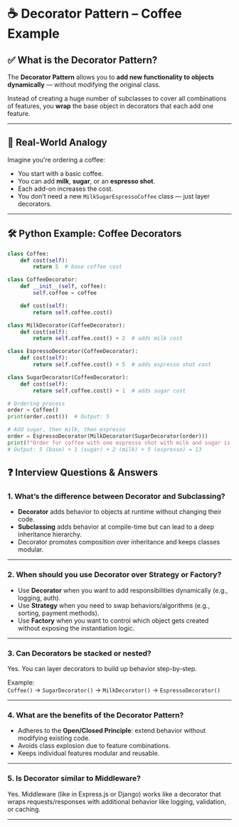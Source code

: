 # ☕ Decorator Pattern – Coffee Example

## ✅ What is the Decorator Pattern?

The **Decorator Pattern** allows you to **add new functionality to objects dynamically** — without modifying the original class.

Instead of creating a huge number of subclasses to cover all combinations of features, you **wrap** the base object in decorators that each add one feature.

---

## 🔧 Real-World Analogy

Imagine you're ordering a coffee:
- You start with a basic coffee.
- You can add **milk**, **sugar**, or an **espresso shot**.
- Each add-on increases the cost.
- You don’t need a new `MilkSugarEspressoCoffee` class — just layer decorators.

---

## 🛠️ Python Example: Coffee Decorators

```python
class Coffee:
    def cost(self):
        return 5  # base coffee cost

class CoffeeDecorator:
    def __init__(self, coffee):
        self.coffee = coffee

    def cost(self):
        return self.coffee.cost()

class MilkDecorator(CoffeeDecorator):
    def cost(self):
        return self.coffee.cost() + 2  # adds milk cost

class EspressoDecorator(CoffeeDecorator):
    def cost(self):
        return self.coffee.cost() + 5  # adds espresso shot cost

class SugarDecorator(CoffeeDecorator):
    def cost(self):
        return self.coffee.cost() + 1  # adds sugar cost

# Ordering process
order = Coffee()
print(order.cost())  # Output: 5

# Add sugar, then milk, then espresso
order = EspressoDecorator(MilkDecorator(SugarDecorator(order)))
print(f"Order for coffee with one espresso shot with milk and sugar is ${order.cost()}")
# Output: 5 (base) + 1 (sugar) + 2 (milk) + 5 (espresso) = 13
```
## ❓ Interview Questions & Answers

### 1. What’s the difference between Decorator and Subclassing?

- **Decorator** adds behavior to objects at runtime without changing their code.
- **Subclassing** adds behavior at compile-time but can lead to a deep inheritance hierarchy.
- Decorator promotes composition over inheritance and keeps classes modular.

---

### 2. When should you use Decorator over Strategy or Factory?

- Use **Decorator** when you want to add responsibilities dynamically (e.g., logging, auth).
- Use **Strategy** when you need to swap behaviors/algorithms (e.g., sorting, payment methods).
- Use **Factory** when you want to control which object gets created without exposing the instantiation logic.

---

### 3. Can Decorators be stacked or nested?

Yes. You can layer decorators to build up behavior step-by-step.

Example:  
`Coffee()` → `SugarDecorator()` → `MilkDecorator()` → `EspressoDecorator()`

---

### 4. What are the benefits of the Decorator Pattern?

- Adheres to the **Open/Closed Principle**: extend behavior without modifying existing code.
- Avoids class explosion due to feature combinations.
- Keeps individual features modular and reusable.

---

### 5. Is Decorator similar to Middleware?

Yes. Middleware (like in Express.js or Django) works like a decorator that wraps requests/responses with additional behavior like logging, validation, or caching.

---
